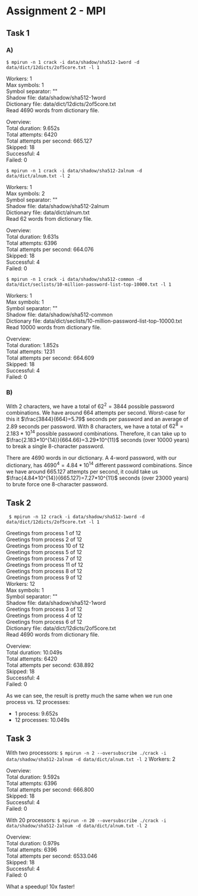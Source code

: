 # Assignment 2 - MPI

## Task 1

### A)

`$ mpirun -n 1 crack -i data/shadow/sha512-1word -d data/dict/12dicts/2of5core.txt -l 1`

Workers: 1  
Max symbols: 1  
Symbol separator: ""  
Shadow file: data/shadow/sha512-1word  
Dictionary file: data/dict/12dicts/2of5core.txt  
Read 4690 words from dictionary file.

Overview:  
Total duration: 9.652s  
Total attempts: 6420  
Total attempts per second: 665.127  
Skipped: 18  
Successful: 4  
Failed: 0

`$ mpirun -n 1 crack -i data/shadow/sha512-2alnum -d data/dict/alnum.txt -l 2`

Workers: 1  
Max symbols: 2  
Symbol separator: ""  
Shadow file: data/shadow/sha512-2alnum  
Dictionary file: data/dict/alnum.txt  
Read 62 words from dictionary file.

Overview:  
Total duration: 9.631s  
Total attempts: 6396  
Total attempts per second: 664.076  
Skipped: 18  
Successful: 4  
Failed: 0  

`$ mpirun -n 1 crack -i data/shadow/sha512-common -d data/dict/seclists/10-million-password-list-top-10000.txt -l 1`

Workers: 1  
Max symbols: 1  
Symbol separator: ""  
Shadow file: data/shadow/sha512-common  
Dictionary file: data/dict/seclists/10-million-password-list-top-10000.txt  
Read 10000 words from dictionary file.

Overview:  
Total duration: 1.852s  
Total attempts: 1231  
Total attempts per second: 664.609  
Skipped: 18  
Successful: 4  
Failed: 0  

### B)

With 2 characters, we have a total of $62^2=3844$ possible password combinations. We have around 664 attempts per second. Worst-case for this it $\frac{3844}{664}=5.79$ seconds per password and an average of 2.89 seconds per password. With 8 characters, we have a total of $62^8=2.183*10^{14}$ possible password combinations. Therefore, it can take up to $\frac{2.183*10^{14}}{664.66}=3.29*10^{11}$ seconds (over 10000 years) to break a single 8-character password.

There are 4690 words in our dictionary. A 4-word password, with our dictionary, has $4690^4=4.84*10^{14}$ different password combinations. Since we have around 665.127 attempts per second, it could take us $\frac{4.84*10^{14}}{665.127}=7.27*10^{11}$ seconds (over 23000 years) to brute force one 8-character password.

## Task 2

` $ mpirun -n 12 crack -i data/shadow/sha512-1word -d data/dict/12dicts/2of5core.txt -l 1`

Greetings from process 1 of 12  
Greetings from process 2 of 12  
Greetings from process 10 of 12  
Greetings from process 5 of 12  
Greetings from process 7 of 12  
Greetings from process 11 of 12  
Greetings from process 8 of 12  
Greetings from process 9 of 12  
Workers: 12  
Max symbols: 1  
Symbol separator: ""  
Shadow file: data/shadow/sha512-1word  
Greetings from process 3 of 12  
Greetings from process 4 of 12  
Greetings from process 6 of 12  
Dictionary file: data/dict/12dicts/2of5core.txt  
Read 4690 words from dictionary file.  

Overview:  
Total duration: 10.049s  
Total attempts: 6420  
Total attempts per second: 638.892  
Skipped: 18  
Successful: 4  
Failed: 0  

As we can see, the result is pretty much the same when we run one process vs. 12 processes:

* 1 process: 9.652s
* 12 processes: 10.049s

## Task 3

With two processors:
`$ mpirun -n 2 --oversubscribe ./crack -i data/shadow/sha512-2alnum -d data/dict/alnum.txt -l 2`
Workers: 2  

Overview:  
Total duration: 9.592s  
Total attempts: 6396  
Total attempts per second: 666.800  
Skipped: 18  
Successful: 4  
Failed: 0  

With 20 processors:
`$ mpirun -n 20 --oversubscribe ./crack -i data/shadow/sha512-2alnum -d data/dict/alnum.txt -l 2`

Overview:  
Total duration: 0.979s  
Total attempts: 6396  
Total attempts per second: 6533.046  
Skipped: 18  
Successful: 4  
Failed: 0

What a speedup! 10x faster!
